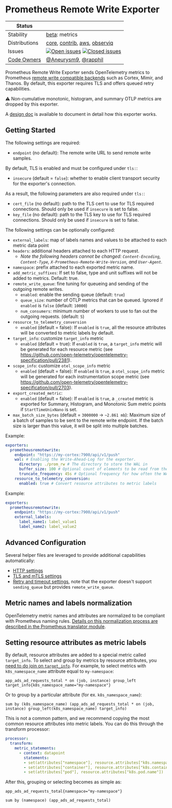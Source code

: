 # Prometheus Remote Write Exporter

<!-- status autogenerated section -->
| Status        |           |
| ------------- |-----------|
| Stability     | [beta]: metrics   |
| Distributions | [core], [contrib], [aws], [observiq] |
| Issues        | [![Open issues](https://img.shields.io/github/issues-search/open-telemetry/opentelemetry-collector-contrib?query=is%3Aissue%20is%3Aopen%20label%3Aexporter%2Fprometheusremotewrite%20&label=open&color=orange&logo=opentelemetry)](https://github.com/open-telemetry/opentelemetry-collector-contrib/issues?q=is%3Aopen+is%3Aissue+label%3Aexporter%2Fprometheusremotewrite) [![Closed issues](https://img.shields.io/github/issues-search/open-telemetry/opentelemetry-collector-contrib?query=is%3Aissue%20is%3Aclosed%20label%3Aexporter%2Fprometheusremotewrite%20&label=closed&color=blue&logo=opentelemetry)](https://github.com/open-telemetry/opentelemetry-collector-contrib/issues?q=is%3Aclosed+is%3Aissue+label%3Aexporter%2Fprometheusremotewrite) |
| [Code Owners](https://github.com/open-telemetry/opentelemetry-collector-contrib/blob/main/CONTRIBUTING.md#becoming-a-code-owner)    | [@Aneurysm9](https://www.github.com/Aneurysm9), [@rapphil](https://www.github.com/rapphil) |

[beta]: https://github.com/open-telemetry/opentelemetry-collector#beta
[core]: https://github.com/open-telemetry/opentelemetry-collector-releases/tree/main/distributions/otelcol
[contrib]: https://github.com/open-telemetry/opentelemetry-collector-releases/tree/main/distributions/otelcol-contrib
[aws]: https://github.com/aws-observability/aws-otel-collector
[observiq]: https://github.com/observIQ/observiq-otel-collector
<!-- end autogenerated section -->

Prometheus Remote Write Exporter sends OpenTelemetry metrics
to Prometheus [remote write compatible
backends](https://prometheus.io/docs/operating/integrations/)
such as Cortex, Mimir, and Thanos.
By default, this exporter requires TLS and offers queued retry capabilities.

:warning: Non-cumulative monotonic, histogram, and summary OTLP metrics are
dropped by this exporter.

A [design doc](DESIGN.md) is available to document in detail
how this exporter works.

## Getting Started

The following settings are required:

- `endpoint` (no default): The remote write URL to send remote write samples.

By default, TLS is enabled and must be configured under `tls:`:

- `insecure` (default = `false`): whether to enable client transport security for
  the exporter's connection.

As a result, the following parameters are also required under `tls:`:

- `cert_file` (no default): path to the TLS cert to use for TLS required connections. Should
  only be used if `insecure` is set to false.
- `key_file` (no default): path to the TLS key to use for TLS required connections. Should
  only be used if `insecure` is set to false.

The following settings can be optionally configured:

- `external_labels`: map of labels names and values to be attached to each metric data point
- `headers`: additional headers attached to each HTTP request.
  - *Note the following headers cannot be changed: `Content-Encoding`, `Content-Type`, `X-Prometheus-Remote-Write-Version`, and `User-Agent`.*
- `namespace`: prefix attached to each exported metric name.
- `add_metric_suffixes`: If set to false, type and unit suffixes will not be added to metrics. Default: true.
- `remote_write_queue`: fine tuning for queueing and sending of the outgoing remote writes.
  - `enabled`: enable the sending queue (default: `true`)
  - `queue_size`: number of OTLP metrics that can be queued. Ignored if `enabled` is `false` (default: `10000`)
  - `num_consumers`: minimum number of workers to use to fan out the outgoing requests. (default: `5`)
- `resource_to_telemetry_conversion`
  - `enabled` (default = false): If `enabled` is `true`, all the resource attributes will be converted to metric labels by default.
- `target_info`: customize `target_info` metric
  - `enabled` (default = true): If `enabled` is `true`, a `target_info` metric will be generated for each resource metric (see https://github.com/open-telemetry/opentelemetry-specification/pull/2381).
- `scope_info`: customize `otel_scope_info` metric
  - `enabled` (default = false): If `enabled` is `true`, a `otel_scope_info` metric will be generated for each instrumentation scope metric (see https://github.com/open-telemetry/opentelemetry-specification/pull/2703).
- `export_created_metric`:
  - `enabled` (default = false): If `enabled` is `true`, a `_created` metric is
    exported for Summary, Histogram, and Monotonic Sum metric points if
    `StartTimeUnixNano` is set.
- `max_batch_size_bytes` (default = `3000000` -> `~2.861 mb`): Maximum size of a batch of
  samples to be sent to the remote write endpoint. If the batch size is larger
  than this value, it will be split into multiple batches.

Example:

```yaml
exporters:
  prometheusremotewrite:
    endpoint: "https://my-cortex:7900/api/v1/push"
    wal: # Enabling the Write-Ahead-Log for the exporter.
      directory: ./prom_rw # The directory to store the WAL in
      buffer_size: 100 # Optional count of elements to be read from the WAL before truncating; default of 300
      truncate_frequency: 45s # Optional frequency for how often the WAL should be truncated. It is a time.ParseDuration; default of 1m
    resource_to_telemetry_conversion:
      enabled: true # Convert resource attributes to metric labels
```

Example:

```yaml
exporters:
  prometheusremotewrite:
    endpoint: "https://my-cortex:7900/api/v1/push"
    external_labels:
      label_name1: label_value1
      label_name2: label_value2
```

## Advanced Configuration

Several helper files are leveraged to provide additional capabilities automatically:

- [HTTP settings](https://github.com/open-telemetry/opentelemetry-collector/blob/main/config/confighttp/README.md)
- [TLS and mTLS settings](https://github.com/open-telemetry/opentelemetry-collector/blob/main/config/configtls/README.md)
- [Retry and timeout settings](https://github.com/open-telemetry/opentelemetry-collector/blob/main/exporter/exporterhelper/README.md), note that the exporter doesn't support `sending_queue` but provides `remote_write_queue`.

## Metric names and labels normalization

OpenTelemetry metric names and attributes are normalized to be compliant with Prometheus naming rules. [Details on this normalization process are described in the Prometheus translator module](../../pkg/translator/prometheus/).

## Setting resource attributes as metric labels

By default, resource attributes are added to a special metric called `target_info`. To select and group by metrics by resource attributes, you [need to do join on `target_info`](https://prometheus.io/docs/prometheus/latest/querying/operators/#many-to-one-and-one-to-many-vector-matches). For example, to select metrics with `k8s_namespace_name` attribute equal to `my-namespace`:

```promql
app_ads_ad_requests_total * on (job, instance) group_left target_info{k8s_namespace_name="my-namespace"}
```

Or to group by a particular attribute (for ex. `k8s_namespace_name`):

```promql
sum by (k8s_namespace_name) (app_ads_ad_requests_total * on (job, instance) group_left(k8s_namespace_name) target_info)
```

This is not a common pattern, and we recommend copying the most common resource attributes into metric labels. You can do this through the transform processor:

```yaml
processor:
  transform:
    metric_statements:
      - context: datapoint
        statements:
        - set(attributes["namespace"], resource.attributes["k8s.namespace.name"])
        - set(attributes["container"], resource.attributes["k8s.container.name"])
        - set(attributes["pod"], resource.attributes["k8s.pod.name"])
```

After this, grouping or selecting becomes as simple as:

```promql
app_ads_ad_requests_total{namespace="my-namespace"}

sum by (namespace) (app_ads_ad_requests_total)
```

[beta]:https://github.com/open-telemetry/opentelemetry-collector#beta
[contrib]:https://github.com/open-telemetry/opentelemetry-collector-releases/tree/main/distributions/otelcol-contrib
[core]:https://github.com/open-telemetry/opentelemetry-collector-releases/tree/main/distributions/otelcol
